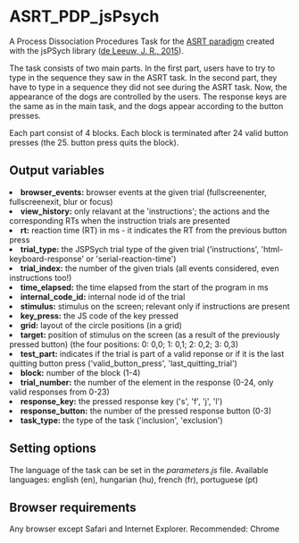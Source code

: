 # ASRT_PDP_jsPsych
A Process Dissociation Procedures Task for the <a href="https://github.com/vekteo/ASRT_JSPsych">ASRT paradigm</a> created with the jsPSych library (<a href="https://link.springer.com/article/10.3758/s13428-014-0458-y">de Leeuw, J. R., 2015</a>).

The task consists of two main parts. In the first part, users have to try to type in the sequence they saw in the ASRT task. In the second part, they have to type in a sequence they did not see during the ASRT task. Now, the appearance of the dogs are controlled by the users. The response keys are the same as in the main task, and the dogs appear according to the button presses.

Each part consist of 4 blocks. Each block is terminated after 24 valid button presses (the 25. button press quits the block).

<h2>Output variables</h2>
<li><strong>browser_events:</strong> browser events at the given trial (fullscreenenter, fullscreenexit, blur or focus)</li>
<li><strong>view_history:</strong> only relavant at the 'instructions'; the actions and the corresponding RTs when the instruction trials are presented</li>
<li><strong>rt:</strong> reaction time (RT) in ms - it indicates the RT from the previous button press</li>
<li><strong>trial_type:</strong> the JSPSych trial type of the given trial ('instructions', 'html-keyboard-response' or 'serial-reaction-time')</li>
<li><strong>trial_index:</strong> the number of the given trials (all events considered, even instructions too!)</li>
<li><strong>time_elapsed:</strong> the time elapsed from the start of the program in ms</li>
<li><strong>internal_code_id:</strong> internal node id of the trial</li>
<li><strong>stimulus:</strong> stimulus on the screen; relevant only if instructions are present</li>
<li><strong>key_press:</strong> the JS code of the key pressed</li>
<li><strong>grid:</strong> layout of the circle positions (in a grid)</li>
<li><strong>target:</strong> position of stimulus on the screen (as a result of the previously pressed button) (the four positions: 0: 0,0; 1: 0,1; 2: 0,2; 3: 0,3)</li>
<li><strong>test_part:</strong> indicates if the trial is part of a valid reponse or if it is the last quitting button press ('valid_button_press', 'last_quitting_trial')</li>
<li><strong>block:</strong> number of the block (1-4)</li>
<li><strong>trial_number:</strong> the number of the element in the response (0-24, only valid responses from 0-23)</li>
<li><strong>response_key:</strong> the pressed response key ('s', 'f', 'j',  'l')</li>
<li><strong>response_button:</strong> the number of the pressed response button (0-3)</li>
<li><strong>task_type:</strong> the type of the task ('inclusion', 'exclusion')</li>

<h2>Setting options</h2>
<p>The language of the task can be set in the <i>parameters.js</i> file. Available languages: english (en), hungarian (hu), french (fr), portuguese (pt)</p>

<h2>Browser requirements</h2>
<p>Any browser except Safari and Internet Explorer. Recommended: Chrome</p>
